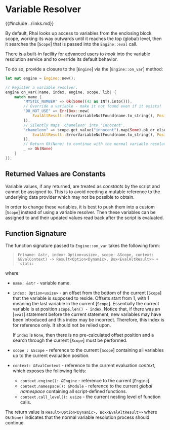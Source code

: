 Variable Resolver
=================

{{#include ../links.md}}

By default, Rhai looks up access to variables from the enclosing block scope,
working its way outwards until it reaches the top (global) level, then it
searches the [`Scope`] that is passed into the `Engine::eval` call.

There is a built-in facility for advanced users to _hook_ into the variable
resolution service and to override its default behavior.

To do so, provide a closure to the [`Engine`] via the [`Engine::on_var`] method:

```rust
let mut engine = Engine::new();

// Register a variable resolver.
engine.on_var(|name, index, engine, scope, lib| {
    match name {
        "MYSTIC_NUMBER" => Ok(Some((42 as INT).into())),
        // Override a variable - make it not found even if it exists!
        "DO_NOT_USE" => Err(Box::new(
            EvalAltResult::ErrorVariableNotFound(name.to_string(), Position::none())
        )),
        // Silently maps 'chameleon' into 'innocent'.
        "chameleon" => scope.get_value("innocent").map(Some).ok_or_else(|| Box::new(
            EvalAltResult::ErrorVariableNotFound(name.to_string(), Position::none())
        )),
        // Return Ok(None) to continue with the normal variable resolution process.
        _ => Ok(None)
    }
});
```


Returned Values are Constants
----------------------------

Variable values, if any returned, are treated as _constants_ by the script and cannot be assigned to.
This is to avoid needing a mutable reference to the underlying data provider which may not be possible to obtain.

In order to change these variables, it is best to push them into a custom [`Scope`] instead of using
a variable resolver. Then these variables can be assigned to and their updated values read back after
the script is evaluated.


Function Signature
------------------

The function signature passed to `Engine::on_var` takes the following form:

> `Fn(name: &str, index: Option<usize>, scope: &Scope, context: &EvalContext) -> Result<Option<Dynamic>, Box<EvalAltResult>> + 'static`

where:

* `name: &str` - variable name.

* `index: Option<usize>` - an offset from the bottom of the current [`Scope`] that the variable is supposed to reside.
  Offsets start from 1, with 1 meaning the last variable in the current [`Scope`].  Essentially the correct variable is at position `scope.len() - index`.
  Notice that, if there was an [`eval`] statement before the current statement, new variables may have been introduced and this index may be incorrect.
  Therefore, this index is for reference only.  It should not be relied upon.

  If `index` is `None`, then there is no pre-calculated offset position and a search through the current [`Scope`] must be performed.

* `scope : &Scope` - reference to the current [`Scope`] containing all variables up to the current evaluation position.

* `context: &EvalContext` - reference to the current evaluation _context_, which exposes the following fields:
  * `context.engine(): &Engine` - reference to the current [`Engine`].
  * `context.namespace(): &Module` - reference to the current _global namespace_ containing all script-defined functions.
  * `context.call_level(): usize` - the current nesting level of function calls.

The return value is `Result<Option<Dynamic>, Box<EvalAltResult>>` where `Ok(None)` indicates that the normal
variable resolution process should continue.

